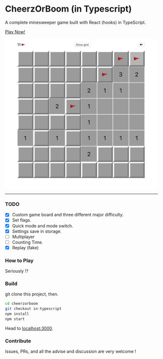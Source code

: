 # CheerzOrBoom (in Typescript)

A complete minesweeper game built with React (hooks) in TypeScript.

[Play Now!](https://nostalgic-booth-41a891.netlify.com/)

![screenshot](screenshot.png)

---

### TODO

- [x] Custom game board and three different major difficulty.
- [x] Set flags.
- [x] Quick mode and mode switch.
- [x] Settings save in storage.
- [ ] Multiplayer
- [ ] Counting Time.
- [x] Replay (fake)

### How to Play

Seriously !?

### Build

git clone this project, then.

```bash
cd cheerzorboom
git checkout in-typescript
npm install
npm start
```

Head to [localhost:3000](http://localhost:3000/).

### Contribute

Issues, PRs, and all the advise and discussion are very welcome !

